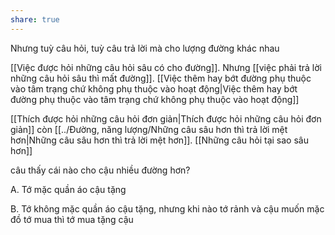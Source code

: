 ```yaml
---
share: true
---
```

Nhưng tuỳ câu hỏi, tuỳ câu trả lời mà cho lượng đường khác nhau

[[Việc được hỏi những câu hỏi sâu có cho đường]]. Nhưng [[việc phải trả lời những câu hỏi sâu thì mất đường]]. [[Việc thêm hay bớt đường phụ thuộc vào tâm trạng chứ không phụ thuộc vào hoạt động|Việc thêm hay bớt đường phụ thuộc vào tâm trạng chứ không phụ thuộc vào hoạt động]] 

[[Thích được hỏi những câu hỏi đơn giản|Thích được hỏi những câu hỏi đơn giản]] còn [[../Đường, năng lượng/Những câu sâu hơn thì trả lời mệt hơn|Những câu sâu hơn thì trả lời mệt hơn]]. [[Những câu hỏi tại sao sâu hơn]]

câu thấy cái nào cho cậu nhiều đường hơn?

A. Tớ mặc quần áo cậu tặng

B. Tớ không mặc quần áo cậu tặng, nhưng khi nào tớ rảnh và cậu muốn mặc đồ tớ mua thì tớ mua tặng cậu